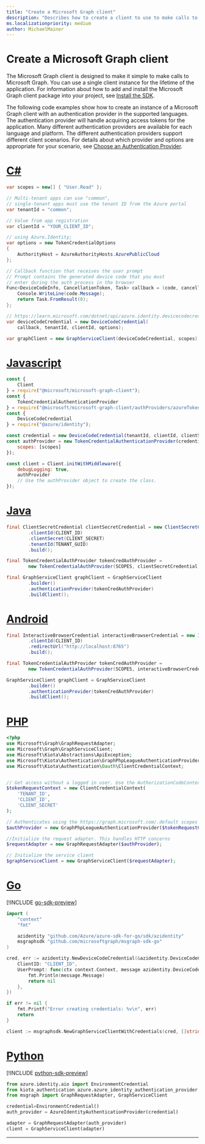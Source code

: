 ```yaml
---
title: "Create a Microsoft Graph client"
description: "Describes how to create a client to use to make calls to Microsoft Graph. Includes how to set up authentication and select a sovereign cloud."
ms.localizationpriority: medium
author: MichaelMainer
---
```


# Create a Microsoft Graph client

The Microsoft Graph client is designed to make it simple to make calls to Microsoft Graph. You can use a single client instance for the lifetime of the application. For information about how to add and install the Microsoft Graph client package into your project, see  [Install the SDK](sdk-installation.md).

The following code examples show how to create an instance of a Microsoft Graph client with an authentication provider in the supported languages. The authentication provider will handle acquiring access tokens for the application. Many different authentication providers are available for each language and platform. The different authentication providers support different client scenarios. For details about which provider and options are appropriate for your scenario, see [Choose an Authentication Provider](choose-authentication-providers.md).

<!-- markdownlint-disable MD025 MD051 -->

# [C#](#tab/CS)

```csharp
var scopes = new[] { "User.Read" };

// Multi-tenant apps can use "common",
// single-tenant apps must use the tenant ID from the Azure portal
var tenantId = "common";

// Value from app registration
var clientId = "YOUR_CLIENT_ID";

// using Azure.Identity;
var options = new TokenCredentialOptions
{
    AuthorityHost = AzureAuthorityHosts.AzurePublicCloud
};

// Callback function that receives the user prompt
// Prompt contains the generated device code that you must
// enter during the auth process in the browser
Func<DeviceCodeInfo, CancellationToken, Task> callback = (code, cancellation) => {
    Console.WriteLine(code.Message);
    return Task.FromResult(0);
};

// https://learn.microsoft.com/dotnet/api/azure.identity.devicecodecredential
var deviceCodeCredential = new DeviceCodeCredential(
    callback, tenantId, clientId, options);

var graphClient = new GraphServiceClient(deviceCodeCredential, scopes);
```

# [Javascript](#tab/Javascript)

```javascript
const {
    Client
} = require("@microsoft/microsoft-graph-client");
const {
    TokenCredentialAuthenticationProvider
} = require("@microsoft/microsoft-graph-client/authProviders/azureTokenCredentials");
const {
    DeviceCodeCredential
} = require("@azure/identity");

const credential = new DeviceCodeCredential(tenantId, clientId, clientSecret);
const authProvider = new TokenCredentialAuthenticationProvider(credential, {
    scopes: [scopes]
});

const client = Client.initWithMiddleware({
    debugLogging: true,
    authProvider
    // Use the authProvider object to create the class.
});
```

# [Java](#tab/Java)

```java
final ClientSecretCredential clientSecretCredential = new ClientSecretCredentialBuilder()
        .clientId(CLIENT_ID)
        .clientSecret(CLIENT_SECRET)
        .tenantId(TENANT_GUID)
        .build();

final TokenCredentialAuthProvider tokenCredAuthProvider =
        new TokenCredentialAuthProvider(SCOPES, clientSecretCredential);

final GraphServiceClient graphClient = GraphServiceClient
        .builder()
        .authenticationProvider(tokenCredAuthProvider)
        .buildClient();
```

# [Android](#tab/Android)

```java
final InteractiveBrowserCredential interactiveBrowserCredential = new InteractiveBrowserCredentialBuilder()
        .clientId(CLIENT_ID)
        .redirectUrl("http://localhost:8765")
        .build();

final TokenCredentialAuthProvider tokenCredAuthProvider =
        new TokenCredentialAuthProvider(SCOPES, interactiveBrowserCredential);

GraphServiceClient graphClient = GraphServiceClient
        .builder()
        .authenticationProvider(tokenCredAuthProvider)
        .buildClient();
```

# [PHP](#tab/PHP)

```php
<?php
use Microsoft\Graph\GraphRequestAdapter;
use Microsoft\Graph\GraphServiceClient;
use Microsoft\Kiota\Abstractions\ApiException;
use Microsoft\Kiota\Authentication\GraphPhpLeagueAuthenticationProvider;
use Microsoft\Kiota\Authentication\Oauth\ClientCredentialContext;


// Get access without a logged in user. Use the AuthorizationCodeContext or OnBehalfOfContext with a logged in user
$tokenRequestContext = new ClientCredentialContext(
    'TENANT_ID',
    'CLIENT_ID',
    'CLIENT_SECRET'
);

// Authenticates using the https://graph.microsoft.com/.default scopes
$authProvider = new GraphPhpLeagueAuthenticationProvider($tokenRequestContext);

//Initialize the request adapter. This handles HTTP concerns
$requestAdapter = new GraphRequestAdapter($authProvider);

// Initialize the service client
$graphServiceClient = new GraphServiceClient($requestAdapter);

```

# [Go](#tab/Go)

[!INCLUDE [go-sdk-preview](../../includes/go-sdk-preview.md)]

```go
import (
    "context"
    "fmt"

    azidentity "github.com/Azure/azure-sdk-for-go/sdk/azidentity"
    msgraphsdk "github.com/microsoftgraph/msgraph-sdk-go"
)

cred, err := azidentity.NewDeviceCodeCredential(&azidentity.DeviceCodeCredentialOptions{
    ClientID: "CLIENT_ID",
    UserPrompt: func(ctx context.Context, message azidentity.DeviceCodeMessage) error {
        fmt.Println(message.Message)
        return nil
    },
})

if err != nil {
    fmt.Printf("Error creating credentials: %v\n", err)
    return
}

client := msgraphsdk.NewGraphServiceClientWithCredentials(cred, []string{"User.Read"})
```

# [Python](#tab/Python)

[!INCLUDE [python-sdk-preview](../../includes/python-sdk-preview.md)]

```py
from azure.identity.aio import EnvironmentCredential
from kiota_authentication_azure.azure_identity_authentication_provider import AzureIdentityAuthenticationProvider
from msgraph import GraphRequestAdapter, GraphServiceClient

credential=EnvironmentCredential()
auth_provider = AzureIdentityAuthenticationProvider(credential)

adapter = GraphRequestAdapter(auth_provider)
client = GraphServiceClient(adapter)
```

---
